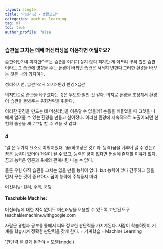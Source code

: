 ```yaml
---
layout: single
title: "머신러닝 - 생활코딩"
categories: machine_learning
tag: ml
toc: true
author_profile: false
---
```


### 습관을 고치는 데에 머신러닝을 이용하면 어떨까요?


습관이란? 내 의지만으로는 습관을 이기기 쉽지 않다
하지만 제 아무리 뿌리 깊은 습관이라도 그 습관에 영향을 주는 환경이 바뀌면 습관은 서서히 변한다
그러한 환경을 바꾸는 것은 나의 의지이다.

정리하자면, 
습관>의지
의지>환경
환경>습관

의지만으로 습관을 바꾸겠다는 것은 무모한 일인 것 같다.
의지로 환경을 조정해서 환경이 습관을 돌봐주는 우회전략을 취한다.

이러한 환경을 만드는 데 머신러닝을 이용할 수 없을까?
손톱을 깨물었을 때 그것을 나에게 알려줄 수 있는 환경을 만들고 싶어졌다.
이러한 환경에 지속적으로 노출이 되면 천천히 습관을 새로고침 할 수 있을 것 같다.


### 4
'일'은 두가지 요소로 이뤄져있다. '꿈(하고싶은 것)' 과 '능력(꿈을 이루어 낼 수 있는)'
꿈은 능력이 있어야 현실이 될 수 있고, 능력은 꿈이 없다면 현실에 존재할 이유가 없다.
꿈과 능력은 영혼과 육체의 관계처럼 나눌 수 없다.

물론 우린 아직 습관을 고치는 앱을 만들 능력이 없다. but 능력이 있다 간주하고 꿈을 먼저 꾸는 것이 중요하다.
꿈이 능력에 주눅들지 마라.

머신러닝: 원리, 수학, 코딩

#### Teachable Machine:
머신러닝에 대한 지식 없이도 머신러닝을 이용할 수 있도록 고안된 도구
teachablemachine.withgoogle.com

사람은 경험과 공부를 통해서 더욱 정교한 판단력을 가지게된다.
사람이 학습하듯이 기계를 학습시켜 정확한 판단력을 갖게 한다. = 기계학습 = Machine Learning

'판단력'을 갖게 된거야 = 모델(model)


